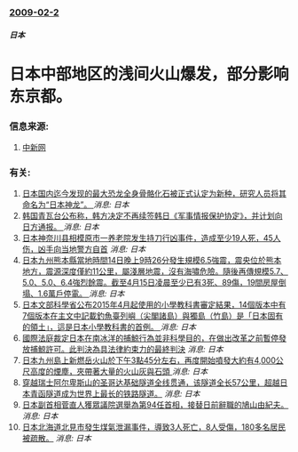 ### [2009-02-2](/news/2009/02/2/index.md)

##### 日本
# 日本中部地区的浅间火山爆发，部分影响东京都。




### 信息来源:

1. [中新网](http://www.chinanews.com.cn/gj/yt/news/2009/02-02/1545088.shtml)

### 有关:

1. [ 日本国内迄今发现的最大恐龙全身骨骼化石被正式认定为新种，研究人员将其命名为“日本神龙”。 ](/zh/news/2019/09/6/日本国内迄今发现的最大恐龙全身骨骼化石被正式认定为新种-研究人员将其命名为-日本神龙.md) _消息: 日本_
2. [韩国青瓦台公布称，韩方决定不再续签韩日《军事情报保护协定》，并计划向日方通报。 ](/zh/news/2019/08/22/韩国青瓦台公布称-韩方决定不再续签韩日-军事情报保护协定-并计划向日方通报.md) _消息: 日本_
3. [日本神奈川县相模原市一养老院发生持刀行凶事件，造成至少19人死，45人伤，凶手向当地警方自首](/zh/news/2016/07/26/日本神奈川县相模原市一养老院发生持刀行凶事件-造成至少19人死-45人伤-凶手向当地警方自首.md) _消息: 日本_
4. [日本九州熊本縣當地時間14日晚上9時26分發生規模6.5強震，震央位於熊本地方，震源深度僅約11公里，屬淺層地震，沒有海嘯危險。隨後再傳規模5.7、5.0、5.0、6.4強烈餘震。截至4月15日凌晨至少已有3死、89傷，19間房屋倒塌、1.6萬戶停電。 ](/zh/news/2016/04/14/日本九州熊本縣當地時間14日晚上9時26分發生規模65強震-震央位於熊本地方-震源深度僅約11公里-屬淺層地震-沒有海.md) _消息: 日本_
5. [ 日本文部科學省公布2015年4月起使用的小學教科書審定結果，14個版本中有7個版本在主文中記載釣魚臺列嶼（尖閣諸島）與獨島（竹島）是「日本固有的領土」，這是日本小學教科書的首例。 ](/zh/news/2014/04/4/日本文部科學省公布2015年4月起使用的小學教科書審定結果-14個版本中有7個版本在主文中記載釣魚臺列嶼-尖閣諸島-與.md) _消息: 日本_
6. [國際法庭裁定日本在南冰洋的捕鯨行為並非科學目的，在做出改革之前暫停發放捕鯨許可。此判決為具法律約束力的最終判決](/zh/news/2014/03/31/國際法庭裁定日本在南冰洋的捕鯨行為並非科學目的-在做出改革之前暫停發放捕鯨許可-此判決為具法律約束力的最終判決.md) _消息: 日本_
7. [日本九州島上新燃岳火山於下午3點45分左右，再度開始噴發大約有4,000公尺高度的煙塵，夾帶著大量的火山灰與石頭 ](/zh/news/2011/03/13/日本九州島上新燃岳火山於下午3點45分左右-再度開始噴發大約有4000公尺高度的煙塵-夾帶著大量的火山灰與石頭.md) _消息: 日本_
8. [ 穿越瑞士阿尔卑斯山的圣哥达基础隧道全线贯通，该隧道全长57公里，超越日本青函隧道成为世界上最长的铁路隧道。](/zh/news/2010/10/15/穿越瑞士阿尔卑斯山的圣哥达基础隧道全线贯通-该隧道全长57公里-超越日本青函隧道成为世界上最长的铁路隧道.md) _消息: 日本_
9. [ 日本副首相菅直人獲眾議院選舉為第94任首相，接替日前辭職的鳩山由紀夫。](/zh/news/2010/06/4/日本副首相菅直人獲眾議院選舉為第94任首相-接替日前辭職的鳩山由紀夫.md) _消息: 日本_
10. [日本北海道北見市發生煤氣泄漏事件，導致3人死亡，8人受傷，180多名居民被疏散。](/zh/news/2007/01/19/日本北海道北見市發生煤氣泄漏事件-導致3人死亡-8人受傷-180多名居民被疏散.md) _消息: 日本_
